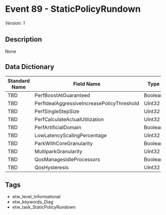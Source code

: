 # Event 89 - StaticPolicyRundown
###### Version: 1

## Description
None

## Data Dictionary
|Standard Name|Field Name|Type|Description|Sample Value|
|---|---|---|---|---|
|TBD|PerfBoostAtGuaranteed|Boolean|None|`None`|
|TBD|PerfIdealAggressiveIncreasePolicyThreshold|UInt32|None|`None`|
|TBD|PerfSingleStepSize|UInt32|None|`None`|
|TBD|PerfCalculateActualUtilization|UInt32|None|`None`|
|TBD|PerfArtificialDomain|Boolean|None|`None`|
|TBD|LowLatencyScalingPercentage|UInt32|None|`None`|
|TBD|ParkWithCoreGranularity|Boolean|None|`None`|
|TBD|MultiparkGranularity|UInt32|None|`None`|
|TBD|QosManagesIdleProcessors|Boolean|None|`None`|
|TBD|QosHysteresis|UInt32|None|`None`|

## Tags
* etw_level_Informational
* etw_keywords_Diag
* etw_task_StaticPolicyRundown